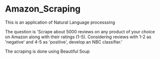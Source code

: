 # Amazon_Scraping

This is an application of Natural Language processsing

The question is 'Scrape about 5000 reviews on any product of your choice on Amazon along with their ratings (1-5). Considering reviews with 1-2 as 'negative' and 4-5 as 'positive', develop an NBC classifier.'

The scraping is done using Beautiful Soup

